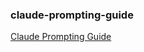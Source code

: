 ### claude-prompting-guide
[Claude Prompting Guide](https://sultonuzdev.github.io/claude-prompting-guide/)

